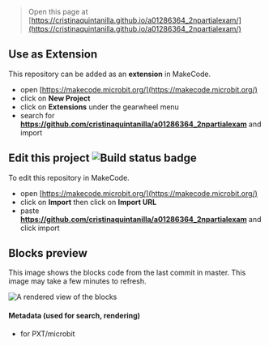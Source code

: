 
> Open this page at [https://cristinaquintanilla.github.io/a01286364_2npartialexam/](https://cristinaquintanilla.github.io/a01286364_2npartialexam/)

## Use as Extension

This repository can be added as an **extension** in MakeCode.

* open [https://makecode.microbit.org/](https://makecode.microbit.org/)
* click on **New Project**
* click on **Extensions** under the gearwheel menu
* search for **https://github.com/cristinaquintanilla/a01286364_2npartialexam** and import

## Edit this project ![Build status badge](https://github.com/cristinaquintanilla/a01286364_2npartialexam/workflows/MakeCode/badge.svg)

To edit this repository in MakeCode.

* open [https://makecode.microbit.org/](https://makecode.microbit.org/)
* click on **Import** then click on **Import URL**
* paste **https://github.com/cristinaquintanilla/a01286364_2npartialexam** and click import

## Blocks preview

This image shows the blocks code from the last commit in master.
This image may take a few minutes to refresh.

![A rendered view of the blocks](https://github.com/cristinaquintanilla/a01286364_2npartialexam/raw/master/.github/makecode/blocks.png)

#### Metadata (used for search, rendering)

* for PXT/microbit
<script src="https://makecode.com/gh-pages-embed.js"></script><script>makeCodeRender("{{ site.makecode.home_url }}", "{{ site.github.owner_name }}/{{ site.github.repository_name }}");</script>
